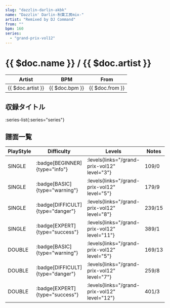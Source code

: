```yaml
---
slug: "dazzlin-darlin-akbk"
name: "Dazzlin' Darlin-秋葉工房mix-"
artist: "Remixed by DJ Command"
from: ""
bpm: 160
series:
  - "grand-prix-vol12"
---
```


# {{ $doc.name }} / {{ $doc.artist }}

|Artist|BPM|From|
|------|---|----|
|{{ $doc.artist }}|{{ $doc.bpm }}|{{ $doc.from }}|

## 収録タイトル

:series-list{:series="series"}

## 譜面一覧

|PlayStyle|Difficulty|Levels|Notes|Movie|
|---------|----------|------|-----|-----|
|SINGLE| :badge[BEGINNER]{type="info"}| :levels{links="/grand-prix-vol12" level="3"}|109/0||
|SINGLE| :badge[BASIC]{type="warning"}| :levels{links="/grand-prix-vol12" level="5"}|179/9||
|SINGLE| :badge[DIFFICULT]{type="danger"}| :levels{links="/grand-prix-vol12" level="8"}|239/15||
|SINGLE| :badge[EXPERT]{type="success"}| :levels{links="/grand-prix-vol12" level="11"}|389/1||
|DOUBLE| :badge[BASIC]{type="warning"}| :levels{links="/grand-prix-vol12" level="5"}|169/13||
|DOUBLE| :badge[DIFFICULT]{type="danger"}| :levels{links="/grand-prix-vol12" level="7"}|259/8||
|DOUBLE| :badge[EXPERT]{type="success"}| :levels{links="/grand-prix-vol12" level="12"}|401/3||
